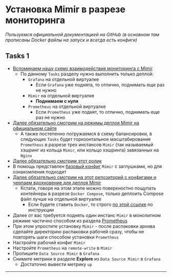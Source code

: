 # Установка Mimir в разрезе мониторинга

_Пользуемся официальной документацией на GitHub (в основном там прописаны Docker файлы на запуск и всегда есть конфиги)_

## Tasks 1

 - [Вспоминаем нашу схему взаимодействия мониторинга с Mimir](https://github.com/lamjob1993/linux-monitoring/blob/main/mimir/README.md#%D1%81%D1%85%D0%B5%D0%BC%D0%B0-%D1%80%D0%B0%D0%B1%D0%BE%D1%82%D1%8B-mimir)
   - По данному `Tasks` разделу нужно выполнить только деплой:
     - `Grafana` на отдельной виртуалке
       - Если `Grafana` уже поднята, то отлично, поднимать еще раз не нужно
     - `Mimir` на отдельной виртуалке
       - **Поднимаем с нуля**
     - `Prometheus` на отдельной виртуалке
       - Если `Prometheus` уже поднят, то отлично, поднимать еще раз не нужно
 - [Далее обязательно смотрим на режимы деплоя Mimir на официальном сайте](https://grafana.com/docs/mimir/latest/references/architecture/deployment-modes/)
   - А также постепенно погружаемся в схему балансировки, в следующих `Tasks` будет горизонтальное масштабирование `Prometheus` в разрезе трех инстансов `Mimir` (так называемый хэшринг из кольца `Mimir`, или кольцо хэшринга) завязанных на `Nginx`
 - [Далее обязательно смотрим этот ролик](https://grafana.com/docs/mimir/latest/get-started/)
 - В помощь представлен [базовый конфиг](https://github.com/lamjob1993/linux-monitoring/blob/main/mimir/mimir-config-default.yml) `Mimir` с заглушками, но для ознакомления подходит
 - [Далее обязательно смотрим на этот репозиторий с конфигами и черпаем вдохновение для деплоя Mimir](https://github.com/ktsstudio/mimir-demo/tree/main/simple)
   - Кстати, говоря на этом этапе можно поверхностно пощупать контейнеры в разрезе `Docker Compose`, только деплоить Compose файл лучше на отдельной виртуалке
     - Если будете ставить `Docker`, то строго [по этой ссылке](https://docs.docker.com/engine/install/debian/) по инструкции
 - Далее от вас требуется поднять один инстанс `Mimir` в монолитном режиме частично способом из раздела [Prometheus](https://github.com/lamjob1993/linux-monitoring/tree/main/prometheus "Запускаем голый бинарь Prometheus, пишем юнит и простую автоматизацию.")
 - При этом упростите установку `Mimir` - после распаковки архива сделайте директорию распаковки рабочей сразу, чтобы не повторять шаги способом установки `Prometheus`
 - Настройте рабочий конфиг `Mimir` 
 - Настройте `Prometheus` на `remote-write` в `Mimir`
 - Пропишите `Data Source Mimir` в `Grafana`
 - Снимите метрики в разделе **Explore** из `Data Source Mimir` в `Grafana`
   - Достаточно вывести метрику `up`

---
